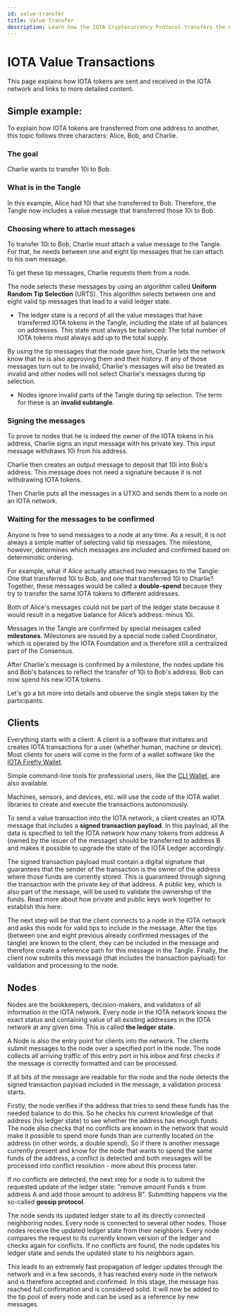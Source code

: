 ```yaml
---
id: value-transfer
title: Value Transfer
description: Learn how the IOTA Cryptocurrency Protocol transfers the native IOTA Tokens.
---
```


# IOTA Value Transactions

This page explains how IOTA tokens are sent and received in the IOTA network and links to more detailed content.

## Simple example:

To explain how IOTA tokens are transferred from one address to another, this topic follows three characters: Alice, Bob, and Charlie.

### The goal

Charlie wants to transfer 10i to Bob.

### What is in the Tangle

In this example, Alice had 10i that she transferred to Bob. Therefore, the Tangle now includes a value message that transferred those 10i to Bob.

### Choosing where to attach messages

To transfer 10i to Bob, Charlie must attach a value message to the Tangle. For that, he needs between one and eight tip messages that he can attach to his own message.

To get these tip messages, Charlie requests them from a node.

The node selects these messages by using an algorithm called **Uniform Random Tip Selection** (URTS). This algorithm selects between one and eight valid tip messages that lead to a valid ledger state.

- The ledger state is a record of all the value messages that have transferred IOTA tokens in the Tangle, including the state of all balances on addresses. This state must always be balanced: The total number of IOTA tokens must always add up to the total supply.

By using the tip messages that the node gave him, Charlie lets the network know that he is also approving them and their history. If any of those messages turn out to be invalid, Charlie's messages will also be treated as invalid and other nodes will not select Charlie's messages during tip selection.

- Nodes ignore invalid parts of the Tangle during tip selection. The term for these is an **invalid subtangle**.

### Signing the messages

To prove to nodes that he is indeed the owner of the IOTA tokens in his address, Charlie signs an input message with his private key. This input message withdraws 10i from his address.

Charlie then creates an output message to deposit that 10i into Bob's address. This message does not need a signature because it is not withdrawing IOTA tokens.

Then Charlie puts all the messages in a UTXO and sends them to a node on an IOTA network.

### Waiting for the messages to be confirmed

Anyone is free to send messages to a node at any time. As a result, it is not always a simple matter of selecting valid tip messages. The milestone, however, determines which messages are included and confirmed based on deterministic ordering.

For example, what if Alice actually attached two messages to the Tangle: One that transferred 10i to Bob, and one that transferred 10i to Charlie? Together, these messages would be called a **double-spend** because they try to transfer the same IOTA tokens to different addresses.

Both of Alice's messages could not be part of the ledger state because it would result in a negative balance for Alice’s address: minus 10i.

Messages in the Tangle are confirmed by special messages called **milestones**. Milestones are issued by a special node called Coordinator, which is operated by the IOTA Foundation and is therefore still a centralized part of the Consensus.

After Charlie's message is confirmed by a milestone, the nodes update his and Bob's balances to reflect the transfer of 10i to Bob's address. Bob can now spend his new IOTA tokens.

Let's go a bit more into details and observe the single steps taken by the participants:

## Clients

Everything starts with a client. A client is a software that initiates and creates IOTA transactions for a user (whether human, machine or device). Most clients for users will come in the form of a wallet software like the [IOTA Firefly Wallet](https:/firefly.iota.org/).

Simple command-line tools for professional users, like the [CLI Wallet](https:/https://github.com/iotaledger/cli-wallet/), are also available.

Machines, sensors, and devices, etc. will use the code of the IOTA wallet libraries to create and execute the transactions autonomously.

To send a value transaction into the IOTA network, a client creates an IOTA message that includes a **signed transaction payload**. In this payload, all the data is specified to tell the IOTA network how many tokens from address A (owned by the issuer of the message) should be transferred to address B and makes it possible to upgrade the state of the IOTA Ledger accordingly.

The signed transaction payload must contain a digital signature that guarantees that the sender of the transaction is the owner of the address where those funds are currently stored. This is guaranteed through signing the transaction with the private key of that address. A public key, which is also part of the message, will be used to validate the ownership of the funds. Read more about how private and public keys work together to establish this here:

The next step will be that the client connects to a node in the IOTA network and asks this node for valid tips to include in the message. After the tips (between one and eight previous already confirmed messages of the tangle) are known to the client, they can be included in the message and therefore create a reference path for this message in the Tangle. Finally, the client now submits this message (that includes the transaction payload) for validation and processing to the node.

## Nodes

Nodes are the bookkeepers, decision-makers, and validators of all information in the IOTA network. Every node in the IOTA network knows the exact status and containing value of all existing addresses in the IOTA network at any given time. This is called **the ledger state**.

A Node is also the entry point for clients into the network. The clients submit messages to the node over a specified port in the node. The node collects all arriving traffic of this entry port in his inbox and first checks if the message is correctly formatted and can be processed.

If all bits of the message are readable for the node and the node detects the signed transaction payload included in the message, a validation process starts.

Firstly, the node verifies if the address that tries to send these funds has the needed balance to do this. So he checks his current knowledge of that address (his ledger state) to see whether the address has enough funds. The node also checks that no conflicts are known in the network that would make it possible to spend more funds than are currently located on the address (in other words, a double spend). So if there is another message currently present and know for the node that wants to spend the same funds of the address, a conflict is detected and both messages will be processed into conflict resolution - more about this process later.

If no conflicts are detected, the next step for a node is to submit the requested update of the ledger state: "remove amount Funds x from address A and add those amount to address B". Submitting happens via the so-called **gossip protocol**.

The node sends its updated ledger state to all its directly connected neighboring nodes. Every node is connected to several other nodes. Those nodes receive the updated ledger state from their neighbors. Every node compares the request to its currently known version of the ledger and checks again for conflicts. If no conflicts are found, the node updates his ledger state and sends the updated state to his neighbors again.

This leads to an extremely fast propagation of ledger updates through the network and in a few seconds, it has reached every node in the network and is therefore accepted and confirmed. In this stage, the message has reached full confirmation and is considered solid. It will now be added to the tip pool of every node and can be used as a reference by new messages.
